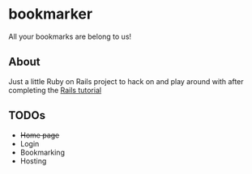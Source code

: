 # bookmarker

All your bookmarks are belong to us!

## About

Just a little Ruby on Rails project to hack on and play around with after completing the
[Rails tutorial](http://ruby.railstutorial.org/ "Rails Tutorial")

## TODOs

* ~~Home page~~
* Login
* Bookmarking
* Hosting